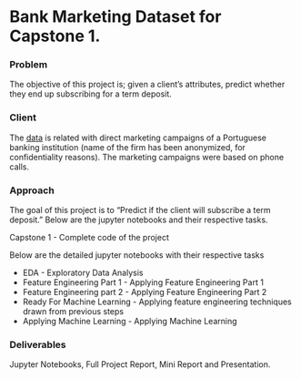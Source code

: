 # Bank Marketing Dataset for Capstone 1.

### Problem  
The objective of this project is; given a client’s attributes, predict whether they end up subscribing for a term deposit.

### Client 
The [data]( https://archive.ics.uci.edu/ml/datasets/Bank+Marketing) is related with direct marketing campaigns of a Portuguese banking institution (name of the firm has been anonymized, for confidentiality reasons). The marketing campaigns were based on phone calls. 

### Approach
The goal of this project is to “Predict if the client will subscribe a term deposit.”  Below are the jupyter notebooks and their respective tasks.

Capstone 1 - Complete code of the project

Below are the detailed jupyter notebooks with their respective tasks 

- EDA - Exploratory Data Analysis
- Feature Engineering Part 1 - Applying Feature Engineering Part 1
- Feature Engineering part 2 - Applying Feature Engineering Part 2
- Ready For Machine Learning - Applying feature engineering techniques drawn from previous steps 
- Applying Machine Learning - Applying Machine Learning

### Deliverables
Jupyter Notebooks, Full Project Report, Mini Report and Presentation.
